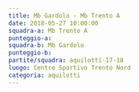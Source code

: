 ```yaml
---
title: Mb Gardolo - Mb Trento A
date: 2018-05-27 10:00:00
squadra-a: Mb Trento A
punteggio-a: 
squadra-b: Mb Gardolo
punteggio-b: 
partite/squadra: aquilotti-17-18
luogo: Centro Sportivo Trento Nord
categoria: aquilotti
---
```

